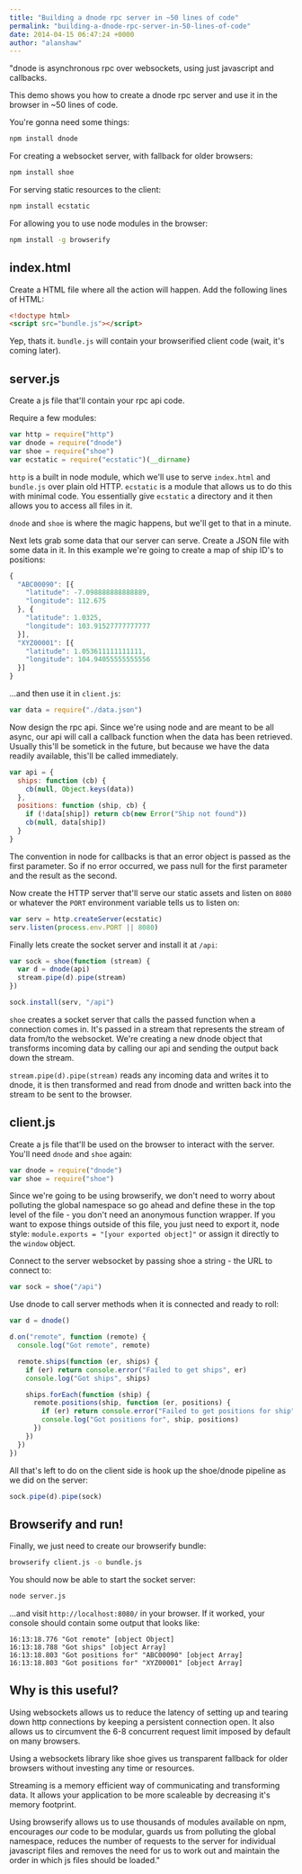 ```yaml
---
title: "Building a dnode rpc server in ~50 lines of code"
permalink: "building-a-dnode-rpc-server-in-50-lines-of-code"
date: 2014-04-15 06:47:24 +0000
author: "alanshaw"
---
```

"dnode is asynchronous rpc over websockets, using just javascript and callbacks.

This demo shows you how to create a dnode rpc server and use it in the browser in ~50 lines of code.

You're gonna need some things:

```sh
npm install dnode
```

For creating a websocket server, with fallback for older browsers:

```sh
npm install shoe
```

For serving static resources to the client:

```sh
npm install ecstatic
```

For allowing you to use node modules in the browser:

```sh
npm install -g browserify
```

index.html
---
Create a HTML file where all the action will happen. Add the following lines of HTML:

```html
<!doctype html>
<script src="bundle.js"></script>
```

Yep, thats it. `bundle.js` will contain your browserified client code (wait, it's coming later).

server.js
---
Create a js file that'll contain your rpc api code.

Require a few modules:

```js
var http = require("http")
var dnode = require("dnode")
var shoe = require("shoe")
var ecstatic = require("ecstatic")(__dirname)
```

`http` is a built in node module, which we'll use to serve `index.html` and `bundle.js` over plain old HTTP. `ecstatic` is a module that allows us to do this with minimal code. You essentially give `ecstatic` a directory and it then allows you to access all files in it.

`dnode` and `shoe` is where the magic happens, but we'll get to that in a minute.

Next lets grab some data that our server can serve. Create a JSON file with some data in it. In this example we're going to create a map of ship ID's to positions:

```js
{
  "ABC00090": [{
    "latitude": -7.098888888888889,
    "longitude": 112.675
  }, {
    "latitude": 1.0325,
    "longitude": 103.91527777777777
  }],
  "XYZ00001": [{
    "latitude": 1.053611111111111,
    "longitude": 104.94055555555556
  }]
}
```

...and then use it in `client.js`:

```js
var data = require("./data.json")
```

Now design the rpc api. Since we're using node and are meant to be all async, our api will call a callback function when the data has been retrieved. Usually this'll be sometick in the future, but because we have the data readily available, this'll be called immediately.

```js
var api = {
  ships: function (cb) {
    cb(null, Object.keys(data))
  },
  positions: function (ship, cb) {
    if (!data[ship]) return cb(new Error("Ship not found"))
    cb(null, data[ship])
  }
}
```

The convention in node for callbacks is that an error object is passed as the first parameter. So if no error occurred, we pass null for the first parameter and the result as the second.

Now create the HTTP server that'll serve our static assets and listen on `8080` or whatever the `PORT` environment variable tells us to listen on:

```js
var serv = http.createServer(ecstatic)
serv.listen(process.env.PORT || 8080)
```

Finally lets create the socket server and install it at `/api`:

```js
var sock = shoe(function (stream) {
  var d = dnode(api)
  stream.pipe(d).pipe(stream)
})

sock.install(serv, "/api")
```

`shoe` creates a socket server that calls the passed function when a connection comes in. It's passed in a stream that represents the stream of data from/to the websocket. We're creating a new dnode object that transforms incoming data by calling our api and sending the output back down the stream.

`stream.pipe(d).pipe(stream)` reads any incoming data and writes it to dnode, it is then transformed and read from dnode and written back into the stream to be sent to the browser.

client.js
---
Create a js file that'll be used on the browser to interact with the server. You'll need `dnode` and `shoe` again:

```js
var dnode = require("dnode")
var shoe = require("shoe")
```

Since we're going to be using browserify, we don't need to worry about polluting the global namespace so go ahead and define these in the top level of the file - you don't need an anonymous function wrapper. If you want to expose things outside of this file, you just need to export it, node style: `module.exports = "[your exported object]"` or assign it directly to the `window` object.

Connect to the server websocket by passing shoe a string - the URL to connect to:

```js
var sock = shoe("/api")
```

Use dnode to call server methods when it is connected and ready to roll:

```js
var d = dnode()

d.on("remote", function (remote) {
  console.log("Got remote", remote)

  remote.ships(function (er, ships) {
    if (er) return console.error("Failed to get ships", er)
    console.log("Got ships", ships)

    ships.forEach(function (ship) {
      remote.positions(ship, function (er, positions) {
        if (er) return console.error("Failed to get positions for ship", ship, er)
        console.log("Got positions for", ship, positions)
      })
    })
  })
})
```

All that's left to do on the client side is hook up the shoe/dnode pipeline as we did on the server:

```js
sock.pipe(d).pipe(sock)
```

Browserify and run!
---
Finally, we just need to create our browserify bundle:

```sh
browserify client.js -o bundle.js
```

You should now be able to start the socket server:

```sh
node server.js
```

...and visit `http://localhost:8080/` in your browser. If it worked, your console should contain some output that looks like:

```
16:13:18.776 "Got remote" [object Object]
16:13:18.788 "Got ships" [object Array]
16:13:18.803 "Got positions for" "ABC00090" [object Array]
16:13:18.803 "Got positions for" "XYZ00001" [object Array]
```

Why is this useful?
---
Using websockets allows us to reduce the latency of setting up and tearing down http connections by keeping a persistent connection open. It also allows us to circumvent the 6-8 concurrent request limit imposed by default on many browsers.

Using a websockets library like shoe gives us transparent fallback for older browsers without investing any time or resources.

Streaming is a memory efficient way of communicating and transforming data. It allows your application to be more scaleable by decreasing it's memory footprint.

Using browserify allows us to use thousands of modules available on npm, encourages _our_ code to be modular, guards us from polluting the global namespace, reduces the number of requests to the server for individual javascript files and removes the need for us to work out and maintain the order in which js files should be loaded."
